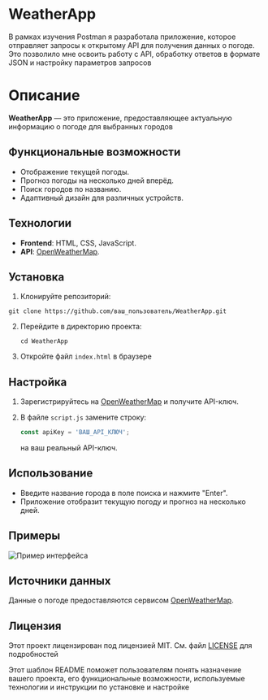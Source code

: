 # WeatherApp

В рамках изучения Postman я разработала приложение, которое отправляет запросы к открытому API для получения данных о погоде. Это позволило мне освоить работу с API, обработку ответов в формате JSON и настройку параметров запросов

# Описание

**WeatherApp** — это приложение, предоставляющее актуальную информацию о погоде для выбранных городов 

## Функциональные возможности

- Отображение текущей погоды.
- Прогноз погоды на несколько дней вперёд.
- Поиск городов по названию.
- Адаптивный дизайн для различных устройств.

## Технологии

- **Frontend**: HTML, CSS, JavaScript.
- **API**: [OpenWeatherMap](https://openweathermap.org/api).

## Установка

1. Клонируйте репозиторий:

  `git clone https://github.com/ваш_пользователь/WeatherApp.git`


2. Перейдите в директорию проекта:

   `cd WeatherApp`
  

3. Откройте файл `index.html` в браузере

## Настройка

1. Зарегистрируйтесь на [OpenWeatherMap](https://openweathermap.org/) и получите API-ключ.

2. В файле `script.js` замените строку:

   ```javascript
   const apiKey = 'ВАШ_API_КЛЮЧ';
   ```

   на ваш реальный API-ключ.

## Использование

- Введите название города в поле поиска и нажмите "Enter".
- Приложение отобразит текущую погоду и прогноз на несколько дней.

## Примеры

![Пример интерфейса](screenshot.png)

## Источники данных

Данные о погоде предоставляются сервисом [OpenWeatherMap](https://openweathermap.org/).

## Лицензия

Этот проект лицензирован под лицензией MIT. См. файл [LICENSE](LICENSE) для подробностей


Этот шаблон README поможет пользователям понять назначение вашего проекта, 
его функциональные возможности, используемые технологии и инструкции по установке и настройке
